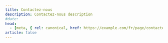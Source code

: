 ```yaml
---
title: Contactez-nous
description: Contactez-nous description
#date:
head:
  - [meta, { rel: canonical, href: https://example.com/fr/page/contactez-moi/ }]
article: false
---
```


<!-- </style>
<iframe class="contact-form"
  src="https://tally.so/embed/w5BEXQ?alignLeft=1&hideTitle=1&transparentBackground=1"
  width="100%"
  frameborder="0"
  marginheight="0"
  marginwidth="0"
  title="Une question ? Contactez-moi.">
</iframe> -->
